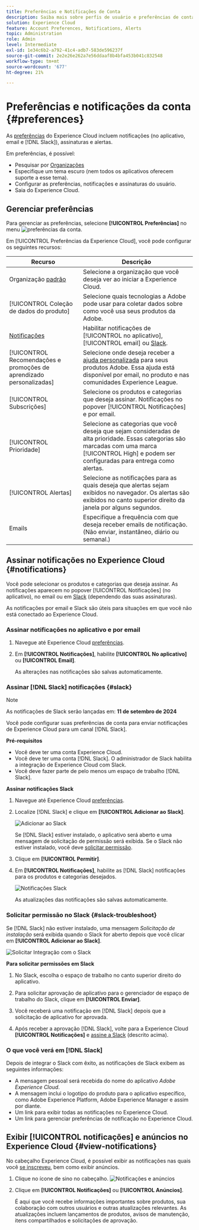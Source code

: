 ```yaml
---
title: Preferências e Notificações de Conta
description: Saiba mais sobre perfis de usuário e preferências de conta no Experience Cloud. Inscreva-se nas notificações de produto para email e  [!DNL Slack] e configure alertas de produto.
solution: Experience Cloud
feature: Account Preferences, Notifications, Alerts
topic: Administration
role: Admin
level: Intermediate
exl-id: 1e34c6b2-a792-41c4-adb7-583de596237f
source-git-commit: 2e2e26e262a7e56ddaaf8b4bfa453b041c832548
workflow-type: tm+mt
source-wordcount: '677'
ht-degree: 21%

---
```


# Preferências e notificações da conta {#preferences}

As [preferências](https://experience.adobe.com/preferences) do Experience Cloud incluem notificações (no aplicativo, email e [!DNL Slack]), assinaturas e alertas.

Em preferências, é possível:

* Pesquisar por [Organizações](../administration/organizations.md)
* Especifique um tema escuro (nem todos os aplicativos oferecem suporte a esse tema).
* Configurar as preferências, notificações e assinaturas do usuário.
* Saia do Experience Cloud.

## Gerenciar preferências

Para gerenciar as preferências, selecione **[!UICONTROL Preferências]** no menu ![preferências](../assets/preferences-icon-sm.png) da conta.

Em [!UICONTROL Preferências da Experience Cloud], você pode configurar os seguintes recursos:

| Recurso | Descrição |
|--- |--- |
| Organização [padrão](../administration/organizations.md) | Selecione a organização que você deseja ver ao iniciar a Experience Cloud. |
| [!UICONTROL Coleção de dados do produto] | Selecione quais tecnologias a Adobe pode usar para coletar dados sobre como você usa seus produtos da Adobe. |
| [Notificações](#notifications-and-announcements) | Habilitar notificações de [!UICONTROL no aplicativo], [!UICONTROL email] ou [Slack](#slack-notifications). |
| [!UICONTROL Recomendações e promoções de aprendizado personalizadas] | Selecione onde deseja receber a [ajuda personalizada](personalized-learning.md) para seus produtos Adobe. Essa ajuda está disponível por email, no produto e nas comunidades Experience League. |
| [!UICONTROL Subscrições] | Selecione os produtos e categorias que deseja assinar. Notificações no popover [!UICONTROL Notificações] e por email. |
| [!UICONTROL Prioridade] | Selecione as categorias que você deseja que sejam consideradas de alta prioridade. Essas categorias são marcadas com uma marca [!UICONTROL High] e podem ser configuradas para entrega como alertas. |
| [!UICONTROL Alertas] | Selecione as notificações para as quais deseja que alertas sejam exibidos no navegador. Os alertas são exibidos no canto superior direito da janela por alguns segundos. |
| Emails | Especifique a frequência com que deseja receber emails de notificação. (Não enviar, instantâneo, diário ou semanal.) |

## Assinar notificações no Experience Cloud {#notifications}

Você pode selecionar os produtos e categorias que deseja assinar. As notificações aparecem no popover [!UICONTROL Notificações] (no aplicativo), no email ou em [Slack](#slack-notifications) (dependendo das suas assinaturas).

As notificações por email e Slack são úteis para situações em que você não está conectado ao Experience Cloud.

### Assinar notificações no aplicativo e por email

1. Navegue até Experience Cloud [preferências](https://experience.adobe.com/preferences).

1. Em **[!UICONTROL Notificações]**, habilite **[!UICONTROL No aplicativo]** ou **[!UICONTROL Email]**.

   As alterações nas notificações são salvas automaticamente.

### Assinar [!DNL Slack] notificações {#slack}

>[!NOTE]
>
>As notificações de Slack serão lançadas em: **11 de setembro de 2024**


Você pode configurar suas preferências de conta para enviar notificações de Experience Cloud para um canal [!DNL Slack].

**Pré-requisitos**

* Você deve ter uma conta Experience Cloud.
* Você deve ter uma conta [!DNL Slack]. O administrador de Slack habilita a integração de Experience Cloud com Slack.
* Você deve fazer parte de pelo menos um espaço de trabalho [!DNL Slack].

**Assinar notificações Slack**

1. Navegue até Experience Cloud [preferências](https://experience.adobe.com/preferences).

1. Localize [!DNL Slack] e clique em **[!UICONTROL Adicionar ao Slack]**.

   ![Adicionar ao Slack](../assets/add-to-slack.png)

   Se [!DNL Slack] estiver instalado, o aplicativo será aberto e uma mensagem de solicitação de permissão será exibida. Se o Slack não estiver instalado, você deve [solicitar permissão](#slack-troubleshoot).

1. Clique em **[!UICONTROL Permitir]**.

1. Em **[!UICONTROL Notificações]**, habilite as [!DNL Slack] notificações para os produtos e categorias desejados.

   ![Notificações Slack](../assets/slack.png)

   As atualizações das notificações são salvas automaticamente.

### Solicitar permissão no Slack {#slack-troubleshoot}

Se [!DNL Slack] não estiver instalado, uma mensagem _Solicitação de instalação_ será exibida quando o Slack for aberto depois que você clicar em **[!UICONTROL Adicionar ao Slack]**.

![Solicitar Integração com o Slack](../assets/slack-request.png)

**Para solicitar permissões em Slack**

1. No Slack, escolha o espaço de trabalho no canto superior direito do aplicativo.

1. Para solicitar aprovação de aplicativo para o gerenciador de espaço de trabalho do Slack, clique em **[!UICONTROL Enviar]**.

1. Você receberá uma notificação em [!DNL Slack] depois que a solicitação de aplicativo for aprovada.

1. Após receber a aprovação [!DNL Slack], volte para a Experience Cloud **[!UICONTROL Notificações]** e [assine a Slack](#slack-notifications) (descrito acima).

### O que você verá em [!DNL Slack]

Depois de integrar o Slack com êxito, as notificações de Slack exibem as seguintes informações:

* A mensagem pessoal será recebida do nome do aplicativo _Adobe Experience Cloud_.
* A mensagem inclui o logotipo do produto para o aplicativo específico, como Adobe Experience Platform, Adobe Experience Manager e assim por diante.
* Um link para exibir todas as notificações no Experience Cloud.
* Um link para gerenciar preferências de notificação no Experience Cloud.

## Exibir [!UICONTROL notificações] e anúncios no Experience Cloud {#view-notifications}

No cabeçalho Experience Cloud, é possível exibir as notificações nas quais você [se inscreveu](#notifications), bem como exibir anúncios.

1. Clique no ícone de sino no cabeçalho. ![Notificações e anúncios](../assets/bell-icon.png)

1. Clique em **[!UICONTROL Notificações]** ou **[!UICONTROL Anúncios]**.

   É aqui que você recebe informações importantes sobre produtos, sua colaboração com outros usuários e outras atualizações relevantes. As atualizações incluem lançamentos de produtos, avisos de manutenção, itens compartilhados e solicitações de aprovação.